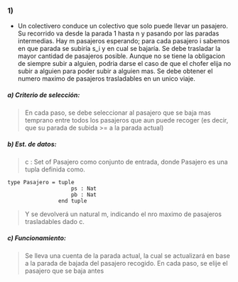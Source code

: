 ### 1) 
- Un colectivero conduce un colectivo que solo puede llevar un pasajero. Su recorrido va desde la parada 1 hasta n y pasando por las paradas intermedias. Hay m pasajeros esperando; para cada pasajero i sabemos en que parada se subiría s_i y en cual se bajaría. 
Se debe trasladar la mayor cantidad de pasajeros posible. Aunque no se tiene la obligacion de siempre subir a alguien, podria darse el caso de que el chofer elija no subir a alguien para poder subir a alguien mas.
Se debe obtener el numero maximo de pasajeros trasladables en un unico viaje.

##### a) Criterio de selección:
> En cada paso, se debe seleccionar al pasajero que se baja mas temprano entre todos los pasajeros que aun puede recoger (es decir, que su parada de subida >= a la parada actual)

##### b) Est. de datos:
> c : Set of Pasajero como conjunto de entrada, donde Pasajero es una tupla definida como.
~~~
type Pasajero = tuple 
                    ps : Nat
                    pb : Nat
                end tuple
~~~
> Y se devolverá un natural m, indicando el nro maximo de pasajeros trasladables dado c.

##### c) Funcionamiento:
> Se lleva una cuenta de la parada actual, la cual se actualizará en base a la parada de bajada del pasajero recogido. En cada paso, se elije el pasajero que se baja antes